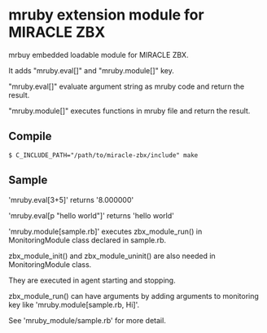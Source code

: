 # mruby extension module for MIRACLE ZBX

mrbuy embedded loadable module for MIRACLE ZBX.

It adds "mruby.eval[]" and "mruby.module[]" key.


"mruby.eval[]" evaluate argument string as mruby code and return the result.

"mruby.module[]" executes functions in mruby file and return the result.

## Compile

    $ C_INCLUDE_PATH="/path/to/miracle-zbx/include" make

## Sample

'mruby.eval[3+5]' returns '8.000000'

'mruby.eval[p "hello world"]' returns 'hello world'


'mruby.module[sample.rb]' executes zbx_module_run() in MonitoringModule class declared in sample.rb.

zbx_module_init() and zbx_module_uninit() are also needed in MonitoringModule class.

They are executed in agent starting and stopping.

zbx_module_run() can have arguments by adding arguments to monitoring key like 'mruby.module[sample.rb, Hi]'.

See 'mruby_module/sample.rb' for more detail.
